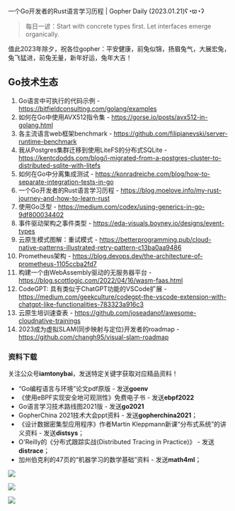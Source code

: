 一个Go开发者的Rust语言学习历程 | Gopher Daily (2023.01.21)ʕ◔ϖ◔ʔ

>每日一谚：Start with concrete types first. Let interfaces emerge organically.

值此2023年除夕，祝各位gopher：平安健康，前兔似锦，扬眉兔气，大展宏兔，兔飞猛进，前兔无量，新年好运，兔年大吉！

## Go技术生态

1. Go语言中可执行的代码示例 - https://bitfieldconsulting.com/golang/examples
2. 如何在Go中使用AVX512指令集 - https://gorse.io/posts/avx512-in-golang.html
3. 各主流语言web框架benchmark - https://github.com/filipjanevski/server-runtime-benchmark
4. 我从Postgres集群迁移到使用LiteFS的分布式SQLite - https://kentcdodds.com/blog/i-migrated-from-a-postgres-cluster-to-distributed-sqlite-with-litefs
5. 如何在Go中分离集成测试 - https://konradreiche.com/blog/how-to-separate-integration-tests-in-go
6. 一个Go开发者的Rust语言学习历程 - https://blog.moelove.info/my-rust-journey-and-how-to-learn-rust
7. 使用Go泛型 - https://medium.com/codex/using-generics-in-go-9df800034402
8. 事件驱动架构之事件类型 - https://eda-visuals.boyney.io/designs/event-types
9. 云原生模式图解：重试模式 - https://betterprogramming.pub/cloud-native-patterns-illustrated-retry-pattern-c13ba0aa9486
10. Prometheus架构 - https://blog.devops.dev/the-architecture-of-prometheus-1105ccba2fd7
11. 构建一个由WebAssembly驱动的无服务器平台 - https://blog.scottlogic.com/2022/04/16/wasm-faas.html
12. CodeGPT: 具有类似于ChatGPT功能的VSCode扩展 - https://medium.com/geekculture/codegpt-the-vscode-extension-with-chatgpt-like-functionalities-783323a916c3
13. 云原生培训速查表 - https://github.com/joseadanof/awesome-cloudnative-trainings
14. 2023成为虚拟SLAM(同步映射与定位)开发者的roadmap - https://github.com/changh95/visual-slam-roadmap

### 资料下载

关注公众号**iamtonybai**，发送特定关键字获取对应精品资料！

* “Go编程语言与环境”论文pdf原版 - 发送**goenv**
* 《使用eBPF实现安全地可观测性》免费电子书 - 发送**ebpf2022**
* Go语言学习技术路线图2021版 - 发送**go2021**
* GopherChina 2021技术大会ppt资料 - 发送**gopherchina2021**；
* 《设计数据密集型应用程序》作者Martin Kleppmann新课“分布式系统”的讲义资料 - 发送**distsys**；
* O'Reilly的《分布式跟踪实战(Distributed Tracing in Practice)》 - 发送**distrace**；
* 加州伯克利的47页的“机器学习的数学基础”资料 - 发送**math4ml**；

![](https://mmbiz.qpic.cn/mmbiz_png/cH6WzfQ94mb54jsFJZ3Knmz8obUsf3PBShthmdSw5E01TcYmUReGkj0BWpxHak1HlnlzHvLmKax53YSGr7aNlA/0?wx_fmt=png)

![](https://mmbiz.qpic.cn/mmbiz_png/cH6WzfQ94mZsOgPXTXZgWiaE03ib9r9WFJXC6xJCA5Y6VSesOZqlGxYfODibvR7UPGxiaM7SZZNQZkRtggPXEfBdwQ/0?wx_fmt=png)

![](https://mmbiz.qpic.cn/mmbiz_png/cH6WzfQ94mb54jsFJZ3Knmz8obUsf3PBrSoqeMvoWCticN2cpU64fJ0FYQdXJhP7ia7WRh8628uOAsQYeE2NibRRw/0?wx_fmt=png)

